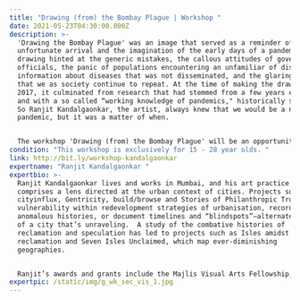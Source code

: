 ```yaml
---
title: "Drawing (from) the Bombay Plague | Workshop "
date: 2021-05-23T04:30:00.000Z
description: >-
  'Drawing the Bombay Plague' was an image that served as a reminder of the
  unfortunate arrival and the imagination of the early days of a pandemic. The
  drawing hinted at the generic mistakes, the callous attitudes of government
  officials, the panic of populations encountering an unfamiliar of diseases ,
  information about diseases that was not disseminated, and the glaring mistakes
  that we as society continue to repeat. At the time of making the drawing in
  2017, it culminated from research that had stemmed from a few years earlier,
  and with a so called “working knowledge of pandemics," historically speaking.
  So Ranjit Kandalgaonkar, the artist, always knew that we would be a new
  pandemic, but it was a matter of when.


  The workshop 'Drawing (from) the Bombay Plague' will be an opportunity to interrogate, discuss and enliven the comparison between a historical pandemic and the unique situation we find ourselves in of a pandemic that is currently unfolding.
condition: "This workshop is exclusively for 15 - 28 year olds. "
link: http://bit.ly/workshop-kandalgaonkar
expertname: "Ranjit Kandalgaonkar "
expertbio: >-
  Ranjit Kandalgaonkar lives and works in Mumbai, and his art practice primarily
  comprises a lens directed at the urban context of cities. Projects such as
  cityinflux, Gentricity, build/browse and Stories of Philanthropic Trusts map
  vulnerability within redevelopment strategies of urbanisation, record
  anomalous histories, or document timelines and “blindspots”—alternate markers
  of a city that’s unraveling.  A study of the combative histories of
  reclamation and speculation has led to projects such as Isles amidst
  reclamation and Seven Isles Unclaimed, which map ever-diminishing
  geographies. 


  Ranjit’s awards and grants include the Majlis Visual Arts Fellowship, the U.D.R.I Architectural Fellowship, the Leverhulme Artist Residency, the SAI Harvard University Artist Residency, and the Seed Funding Award-Wellcome Trust. 
expertpic: /static/img/g_wk_sec_vis_1.jpg
---
```

